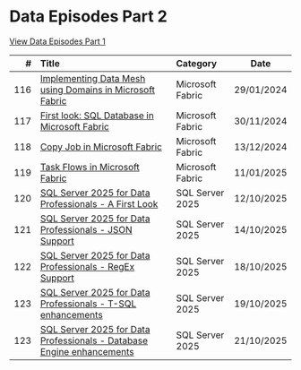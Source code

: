 # Data Episodes Part 2

[View Data Episodes Part 1](https://github.com/antonchgr/episodes)

| # | Title | Category | Date |
| ---: | :--- | :--- | :---: |
| 116 | [Implementing Data Mesh using Domains in Microsoft Fabric](https://github.com/antonchgr/dataepisodes2024/tree/main/E116) | Microsoft Fabric | 29/01/2024 |
| 117 | [First look: SQL Database in Microsoft Fabric](https://github.com/antonchgr/dataepisodes2024/tree/main/E117) | Microsoft Fabric | 30/11/2024 |
| 118 | [Copy Job in Microsoft Fabric](https://github.com/antonchgr/dataepisodes2024/tree/main/E118) | Microsoft Fabric | 13/12/2024 |
| 119 | [Task Flows in Microsoft Fabric](https://github.com/antonchgr/dataepisodes2024/tree/main/E119) | Microsoft Fabric | 11/01/2025 |
| 120 | [SQL Server 2025 for Data Professionals - A First Look](https://github.com/antonchgr/dataepisodes2024/tree/main/E120) | SQL Server 2025 | 12/10/2025 |
| 121 | [SQL Server 2025 for Data Professionals - JSON Support](https://github.com/antonchgr/dataepisodes2024/tree/main/E121) | SQL Server 2025 | 14/10/2025 |
| 122 | [SQL Server 2025 for Data Professionals - RegEx Support](https://github.com/antonchgr/dataepisodes2024/tree/main/E122) | SQL Server 2025 | 18/10/2025 |
| 123 | [SQL Server 2025 for Data Professionals - T-SQL enhancements](https://github.com/antonchgr/dataepisodes2024/tree/main/E123) | SQL Server 2025 | 19/10/2025 |
| 123 | [SQL Server 2025 for Data Professionals - Database Engine enhancements](https://github.com/antonchgr/dataepisodes2024/tree/main/E124) | SQL Server 2025 | 21/10/2025 |

<!-- [View Data Episodes Part 3](https://github.com/antonchgr/episodes) -->
